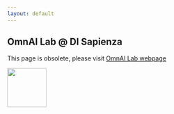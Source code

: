 ```yaml
---
layout: default
---
```


## OmnAI Lab @ DI Sapienza <a name="research"></a>
This page is obsolete, please visit [OmnAI Lab webpage](https://omnai.di.uniroma1.it/) 

<a href="https://omnai.di.uniroma1.it/"><img width='90 pixel' src="https://omnai.di.uniroma1.it/media/omnai_hu8f074dd8928bdc80b9990d43348ff4f9_59023_1200x0_resize_lanczos_3.png"></a>